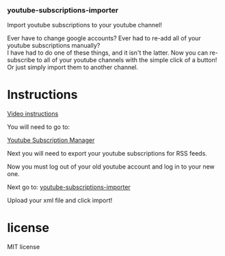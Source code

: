 ### youtube-subscriptions-importer

Import youtube subscriptions to your youtube channel!

Ever have to change google accounts?  Ever had to re-add all of your youtube subscriptions manually?  
I have had to do one of these things, and it isn't the latter.  Now you can re-subscribe to all of your
youtube channels with the simple click of a button!  Or just simply import them to another channel.  

# Instructions
[Video instructions](https://www.youtube.com/watch?v=CoBeJJA6QUk)

You will need to go to:

[Youtube Subscription Manager](https://www.youtube.com/subscription_manager)

Next you will need to export your youtube subscriptions for RSS feeds.

Now you must log out of your old youtube account and log in to your new one.  

Next go to:
[youtube-subscriptions-importer](http://evanreilly.com/youtube-subscriptions-importer)

Upload your xml file and click import!  

# license

MIT license
